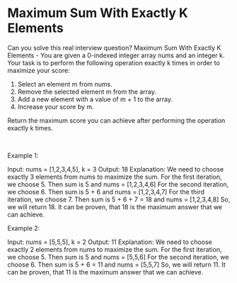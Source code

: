 # Maximum Sum With Exactly K Elements 

Can you solve this real interview question? Maximum Sum With Exactly K Elements  - You are given a 0-indexed integer array nums and an integer k. Your task is to perform the following operation exactly k times in order to maximize your score:

 1. Select an element m from nums.
 2. Remove the selected element m from the array.
 3. Add a new element with a value of m + 1 to the array.
 4. Increase your score by m.

Return the maximum score you can achieve after performing the operation exactly k times.

 

Example 1:


Input: nums = [1,2,3,4,5], k = 3
Output: 18
Explanation: We need to choose exactly 3 elements from nums to maximize the sum.
For the first iteration, we choose 5. Then sum is 5 and nums = [1,2,3,4,6]
For the second iteration, we choose 6. Then sum is 5 + 6 and nums = [1,2,3,4,7]
For the third iteration, we choose 7. Then sum is 5 + 6 + 7 = 18 and nums = [1,2,3,4,8]
So, we will return 18.
It can be proven, that 18 is the maximum answer that we can achieve.


Example 2:


Input: nums = [5,5,5], k = 2
Output: 11
Explanation: We need to choose exactly 2 elements from nums to maximize the sum.
For the first iteration, we choose 5. Then sum is 5 and nums = [5,5,6]
For the second iteration, we choose 6. Then sum is 5 + 6 = 11 and nums = [5,5,7]
So, we will return 11.
It can be proven, that 11 is the maximum answer that we can achieve.